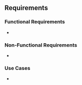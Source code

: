 ## Requirements

### Functional Requirements
- 

### Non-Functional Requirements
- 

### Use Cases
-
